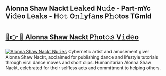 ## Alonna Shaw Nackt L𝚎a𝚔ed N𝚞𝚍e - Part-mYc Vi𝚍𝚎o L𝚎a𝚔s - H𝚘𝚝 O𝚗𝚕yf𝚊ns P𝚑𝚘tos TGmld

# <h2><a href="http://kf3ypt.oniu.top/?m=Alonna+Shaw+Nackt">🔗👉 🔴 Alonna Shaw Nackt P𝚑ot𝚘𝚜 V𝚒d𝚎o</a></h2>

[![Alonna Shaw Nackt Nu𝚍e𝚜](https://i.imgur.com/0qMVB7G.gif)](http://kf3ypt.oniu.top/?m=Alonna+Shaw+Nackt)
Cybernetic artist and amusement giver Alonna Shaw Nackt, acclaimed for publishing dance and lifestyle tutorials through viral dance moves and short clips. Humanitarian Alonna Shaw Nackt, celebrated for their selfless acts and commitment to helping others.  
